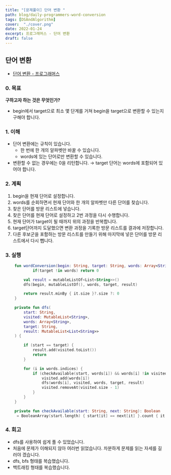 ```yaml
---
title: "[문제풀이] 단어 변환 "
path: blog/daily-programmers-word-conversion
tags: [DSAndAlgorithm]
cover:  "./cover.png"
date: 2022-01-24
excerpt: 프로그래머스 - 단어 변환 
draft: false
---
```



## 단어 변환 
* [단어 변환 - 프로그래머스](https://programmers.co.kr/learn/courses/30/lessons/43163)

### 0. 목표 
**구하고자 하는 것은 무엇인가?**
- begin에서 target으로 최소 몇 단계를 거쳐 begin을 target으로 변환할 수 있는지 구해야 합니다.

### 1. 이해 
- 단어 변환에는 규칙이 있습니다.
    - 한 번에 한 개의 알파벳만 바꿀 수 있습니다.
    - words에 있는 단어로만 변환할 수 있습니다.
- 변환할 수 없는 경우에는 0을 리턴합니다. → target 단어는 words에 포함되어 있어야 합니다.


### 2. 계획

1. begin을 현재 단어로 설정합니다. 
2. words를 순회하면서 현재 단어와 한 개의 알파벳만 다른 단어를 찾습니다.
3. 찾은 단어를 방문 리스트에 넣습니다.  
4. 찾은 단어를 현재 단어로 설정하고 2번 과정을 다시 수행합니다.
5. 현재 단어가 target이 될 때까지 위의 과정을 반복합니다. 
6. target단어까지 도달했으면 변환 과정을 기록한 방문  리스트를 결과에 저장합니다. 
7. 다른 후보군을 포함하는 방문 리스트를 만들기 위해 마지막에 넣은 단어를 방문 리스트에서 다시 뺍니다.


### 3. 실행
```kotlin
    fun wordConversion(begin: String, target: String, words: Array<String>): Int {
            if(target !in words) return 0

        val result = mutableListOf<List<String>>()
        dfs(begin, mutableListOf(), words, target, result)

        return result.minBy { it.size }?.size ?: 0
    }

    private fun dfs(
        start: String,
        visited: MutableList<String>,
        words: Array<String>,
        target: String,
        result: MutableList<List<String>>
    ) {

        if (start == target) {
            result.add(visited.toList())
            return
        }

        for (i in words.indices) {
            if (checkAvailable(start, words[i]) && words[i] !in visited) {
                visited.add(words[i])
                dfs(words[i], visited, words, target, result)
                visited.removeAt(visited.size - 1)
            }
        }
    }

    private fun checkAvailable(start: String, next: String): Boolean
     = BooleanArray(start.length) { start[it] == next[it] }.count { it } == start.length - 1
```

### 4. 회고 
- dfs를 사용하여 쉽게 풀 수 있었습니다.
- 처음에 문제가 이해되지 않아 여러번 읽었습니다. 차분하게 문제를 읽는 자세를 길러야 겠습니다.
- dfs, bfs 형태를 복습했습니다.
- 백트래킹 형태를 복습했습니다.

